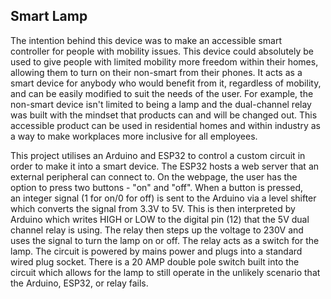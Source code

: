 ## Smart Lamp

The intention behind this device was to make an accessible smart controller for people with mobility issues. This device could absolutely be used to give people with limited mobility more freedom within their homes, allowing them to turn on their non-smart from their phones. It acts as a smart device for anybody who would benefit from it, regardless of mobility, and can be easily modified to suit the needs of the user. For example, the non-smart device isn't limited to being a lamp and the dual-channel relay was built with the mindset that products can and will be changed out. This accessible product can be used in residential homes and within industry as a way to make workplaces more inclusive for all employees.

This project utilises an Arduino and ESP32 to control a custom circuit in order to make it into a smart device. The ESP32 hosts a web server that an external peripheral can connect to. On the webpage, the user has the option to press two buttons - "on" and "off". When a button is pressed, an integer signal (1 for on/0 for off) is sent to the Arduino via a level shifter which converts the signal from 3.3V to 5V. This is then interpreted by Arduino which writes HIGH or LOW to the digital pin (12) that the 5V dual channel relay is using. The relay then steps up the voltage to 230V and uses the signal to turn the lamp on or off. The relay acts as a switch for the lamp.
The circuit is powered by mains power and plugs into a standard wired plug socket. There is a 20 AMP double pole switch built into the circuit which allows for the lamp to still operate in the unlikely scenario that the Arduino, ESP32, or relay fails.
